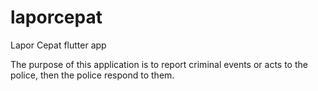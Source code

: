 # laporcepat

Lapor Cepat flutter app

The purpose of this application is to report criminal events or acts to the police, then the police respond to them.
